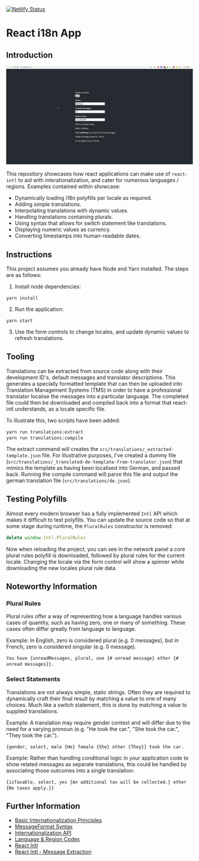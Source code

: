 [![Netlify Status](https://api.netlify.com/api/v1/badges/91c1970c-ef38-44e0-95dd-d7ff054fe1de/deploy-status)](https://app.netlify.com/sites/react-i18n-app/deploys)

# React i18n App

## Introduction
![Demonstration](https://raw.githubusercontent.com/anthonyhastings/react-i18n-app/master/images/react-i18n-app-example.gif)

This repository showcases how react applications can make use of `react-intl` to aid with interationalization, and cater for numerous languages / regions. Examples contained within showcase:
- Dynamically loading i18n polyfills per locale as required.
- Adding simple translations.
- Interpolating translations with dynamic values.
- Handling translations containing plurals.
- Using syntax that allows for switch statement like translations.
- Displaying numeric values as currency.
- Converting timestamps into human-readable dates.

## Instructions
This project assumes you already have Node and Yarn installed. The steps are as follows:

1) Install node dependencies:
```shell
yarn install
```

2) Run the application:
```shell
yarn start
```

3) Use the form controls to change locales, and update dynamic values to refresh translations.

## Tooling
Translations can be extracted from source code along with their development ID's, default messages and translator descriptions. This generates a specially formatted template that can then be uploaded into Translation Management Systems (TMS) in order to have a professional translator localise the messages into a particular language. The completed file could then be downloaded and compiled back into a format that react-intl understands, as a locale specific file.

To illustrate this, two scripts have been added:
```shell
yarn run translations:extract
yarn run translations:compile
```

The extract command will creates the `src/translations/_extracted-template.json` file. For illustrative purposes, I've created a dummy file (`src/translations/_translated-de-template-from-translator.json`) that mimics the template as having been localised into German, and passed back. Running the compile command will parse this file and output the german translation file (`src/translations/de.json`).

## Testing Polyfills
Almost every modern browser has a fully implemented `Intl` API which makes it difficult to test polyfills. You can update the source code so that at some stage during runtime, the `PluralRules` constructor is removed:

```js
delete window.Intl.PluralRules
```

Now when reloading the project, you can see in the network panel a core plural rules polyfill is downloaded, followed by plural rules for the current locale. Changing the locale via the form control will show a spinner while downloading the new locales plural rule data.

## Noteworthy Information

### Plural Rules
Plural rules offer a way of representing how a language handles various cases of quantity, such as having zero, one or many of something. These cases often differ greatly from language to language.

Example: In English, zero is considered plural (e.g. 0 messages), but in French, zero is considered singular (e.g. 0 message).

```
You have {unreadMessages, plural, one {# unread message} other {# unread messages}}.
```

### Select Statements
Translations are not always simple, static strings. Often they are required to dynamically craft their final result by matching a value to one of many choices. Much like a switch statement, this is done by matching a value to supplied translations.

Example: A translation may require gender context and will differ due to the need for a varying pronoun (e.g. "He took the car.", "She took the car.", "They took the car.").

```
{gender, select, male {He} female {She} other {They}} took the car.
```

Example: Rather than handling conditional logic in your application code to show related messages as separate translations, this could be handled by associating those outcomes into a single translation:

```
{isTaxable, select, yes {An additional tax will be collected.} other {No taxes apply.}}
```

## Further Information
- [Basic Internationalization Principles](https://formatjs.io/docs/core-concepts/basic-internationalization-principles/)
- [MessageFormat Syntax](https://formatjs.io/docs/core-concepts/icu-syntax)
- [Internationalization API](https://developer.mozilla.org/en-US/docs/Web/JavaScript/Reference/Global_Objects/Intl)
- [Language & Region Codes](https://unicode-org.github.io/cldr-staging/charts/latest/supplemental/language_plural_rules.html)
- [React Intl](https://formatjs.io/docs/react-intl)
- [React Intl - Message Extraction](https://formatjs.io/docs/getting-started/message-extraction)
